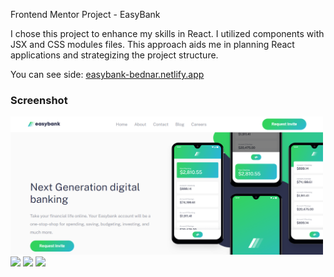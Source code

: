 Frontend Mentor Project - EasyBank

I chose this project to enhance my skills in React. I utilized components with JSX and CSS modules files. This approach aids me in planning React applications and strategizing the project structure.

You can see side: [easybank-bednar.netlify.app](https://easybank-bednar.netlify.app/)

### Screenshot

<img src="./src/images/Zrzut ekranu 2024-05-11 140220.png" width="500">
<img src="./src/images/Zrzut ekranu 2024-05-11 140233.png.png" width="500">
<img src="./src/images/Zrzut ekranu 2024-05-11 140309.png.png" width="300">
<img src="./src/images/Zrzut ekranu 2024-05-11 140330.png.png" width="300">
